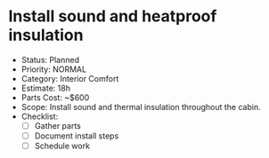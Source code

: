 # Install sound and heatproof insulation

- Status: Planned
- Priority: NORMAL
- Category: Interior Comfort
- Estimate: 18h
- Parts Cost: ~$600
- Scope: Install sound and thermal insulation throughout the cabin.
- Checklist:
  - [ ] Gather parts
  - [ ] Document install steps
  - [ ] Schedule work
